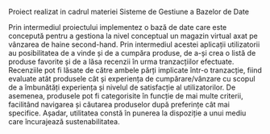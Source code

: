 Proiect realizat in cadrul materiei Sisteme de Gestiune a Bazelor de Date

Prin intermediul proiectului implementez o bază de date care este concepută pentru a gestiona la nivel conceptual un magazin virtual 
axat pe vânzarea de haine second-hand. Prin intermediul acestei aplicații utilizatorii au posibilitatea de a vinde și de a cumpăra produse, 
de a-și crea o listă de produse favorite și de a lăsa recenzii în urma tranzacțiilor efectuate. Recenziile pot fi lăsate de către ambele părți implicate într-o tranzacție, 
fiind evaluate atât produsele cât și experiența de cumpărare/vânzare cu scopul de a îmbunătăți experiența și nivelul de satisfacție al utilizatorilor. 
De asemenea, produsele pot fi categorisite în funcție de mai multe criterii, facilitând navigarea și căutarea produselor după preferințe cât mai specifice. 
Așadar, utilitatea constă în punerea la dispoziție a unui mediu care încurajează sustenabilitatea.
